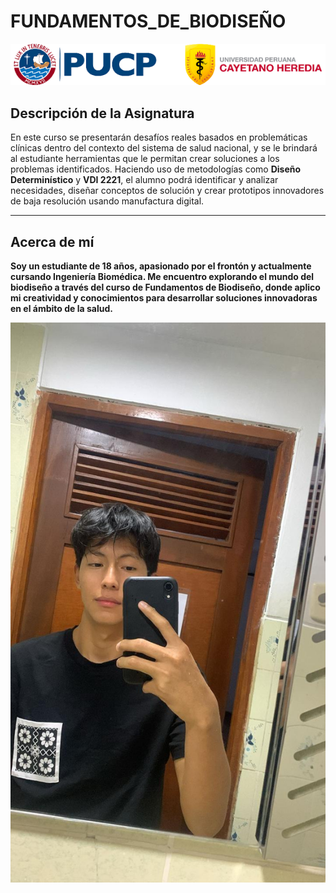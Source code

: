 # FUNDAMENTOS_DE_BIODISEÑO
![](https://github.com/JogaBardales/Proyecto1FUNBIO/blob/main/kto.png)

## Descripción de la Asignatura

En este curso se presentarán desafíos reales basados en problemáticas clínicas dentro del contexto del sistema de salud nacional, y se le brindará al estudiante herramientas que le permitan crear soluciones a los problemas identificados. Haciendo uso de metodologías como **Diseño Determinístico** y **VDI 2221**, el alumno podrá identificar y analizar necesidades, diseñar conceptos de solución y crear prototipos innovadores de baja resolución usando manufactura digital.

---

## Acerca de mí

**Soy un estudiante de 18 años, apasionado por el frontón y actualmente cursando Ingeniería Biomédica. Me encuentro explorando el mundo del biodiseño a través del curso de Fundamentos de Biodiseño, donde aplico mi creatividad y conocimientos para desarrollar soluciones innovadoras en el ámbito de la salud.**

![](https://github.com/JogaBardales/Proyecto1FUNBIO/blob/main/Archivo2/AMGA.jpeg)
